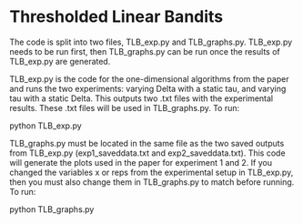 
# Thresholded Linear Bandits


The code is split into two files, TLB_exp.py and TLB_graphs.py. TLB_exp.py needs to be run first, then TLB_graphs.py can be run once the results of TLB_exp.py are generated.

TLB_exp.py is the code for the one-dimensional algorithms from the paper and runs the two experiments: varying Delta with a static tau, and varying tau with a static Delta. This outputs two .txt files with the experimental results. These .txt files will be used in TLB_graphs.py. To run:

python TLB_exp.py

TLB_graphs.py must be located in the same file as the two saved outputs from TLB_exp.py (exp1_saveddata.txt and exp2_saveddata.txt). This code will generate the plots used in the paper for experiment 1 and 2. If you changed the variables x or reps from the experimental setup in TLB_exp.py, then you must also change them in TLB_graphs.py to match before running. To run:

python TLB_graphs.py